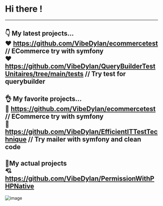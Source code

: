 # Hi there ! 
------------------
👇 My latest projects... <br>
❤️ https://github.com/VibeDylan/ecommercetest // ECommerce try with symfony <br>
❤️ https://github.com/VibeDylan/QueryBuilderTestUnitaires/tree/main/tests // Try test for querybuilder <br>
------------------
👌 My favorite projects... <br>
💞 https://github.com/VibeDylan/ecommercetest // ECommerce try with symfony <br>
💞 https://github.com/VibeDylan/EfficientITTestTechnique // Try mailer with symfony and clean code <br>
-----------------
🤞My actual projects <br>
💘 https://github.com/VibeDylan/PermissionWithPHPNative <br>
-----------------
![image](https://user-images.githubusercontent.com/68974040/148617723-23574af7-809b-4b26-88cf-b712bc486466.png)

